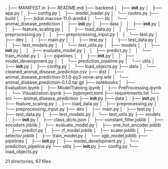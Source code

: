.
├── MANIFEST.in
├── README.md
├── backend
│   ├── __init__.py
│   ├── app.py
│   ├── config.py
│   ├── model_loader.py
│   └── routes.py
├── build
│   ├── bdist.macosx-11.0-arm64
│   └── lib
│       └── animal_disease_prediction
│           ├── __init__.py
│           ├── data
│           │   ├── __init__.py
│           │   ├── feature_scaling.py
│           │   ├── load_data.py
│           │   ├── preprocessing.py
│           │   ├── preprocessing_input.py
│           │   └── test.py
│           ├── dev
│           │   ├── main.py
│           │   ├── test.py
│           │   ├── test_data.py
│           │   ├── test_models.py
│           │   └── test_utils.py
│           ├── models
│           │   ├── __init__.py
│           │   ├── evaluate_model.py
│           │   ├── predict.py
│           │   └── train_model.py
│           ├── pipelines
│           │   ├── __init__.py
│           │   ├── model_development.py
│           │   └── prediction_pipeline.py
│           └── utils
│               ├── __init__.py
│               ├── config.py
│               └── load_objects.py
├── data
│   └── cleaned_animal_disease_prediction.csv
├── dist
│   ├── animal_disease_prediction-0.1.0-py3-none-any.whl
│   └── animal_disease_prediction-0.1.0.tar.gz
├── notebooks
│   ├── Evaluation.ipynb
│   ├── ModelTraining.ipynb
│   ├── PreProcessing.ipynb
│   └── Visualization.ipynb
├── pyproject.toml
├── requirements.txt
└── src
    └── animal_disease_prediction
        ├── __init__.py
        ├── data
        │   ├── __init__.py
        │   ├── feature_scaling.py
        │   ├── load_data.py
        │   ├── preprocessing.py
        │   └── preprocessing_input.py
        ├── dev
        │   ├── main.py
        │   ├── test.py
        │   ├── test_data.py
        │   ├── test_models.py
        │   └── test_utils.py
        ├── models
        │   ├── __init__.py
        │   ├── class_dicts.json
        │   ├── constant_filter.joblib
        │   ├── encoders.joblib
        │   ├── evaluate_model.py
        │   ├── one_hot_encoder.joblib
        │   ├── predict.py
        │   ├── rf_model.joblib
        │   ├── scaler.joblib
        │   ├── selector.joblib
        │   ├── train_model.py
        │   └── xgb_model.joblib
        ├── pipelines
        │   ├── __init__.py
        │   ├── model_development.py
        │   └── prediction_pipeline.py
        └── utils
            ├── __init__.py
            ├── config.py
            └── load_objects.py

21 directories, 67 files
